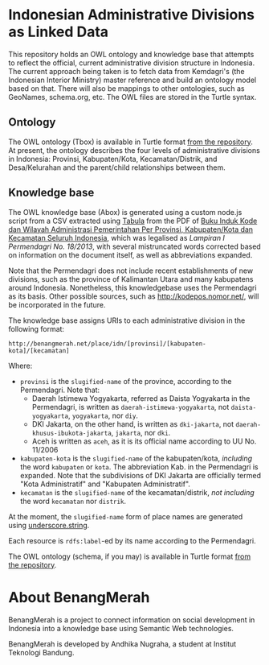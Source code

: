 # Indonesian Administrative Divisions as Linked Data

This repository holds an OWL ontology and knowledge base that attempts to reflect the official, current administrative division structure in Indonesia. The current approach being taken is to fetch data from Kemdagri's (the Indonesian Interior Ministry) master reference and build an ontology model based on that. There will also be mappings to other ontologies, such as GeoNames, schema.org, etc. The OWL files are stored in the Turtle syntax.

## Ontology

The OWL ontology (Tbox) is available in Turtle format [from the repository](https://raw.githubusercontent.com/benangmerah/wilayah/master/ontology.ttl). At present, the ontology describes the four levels of administrative divisions in Indonesia: Provinsi, Kabupaten/Kota, Kecamatan/Distrik, and Desa/Kelurahan and the parent/child relationships between them.

## Knowledge base

The OWL knowledge base (Abox) is generated using a custom node.js script from a CSV extracted using [Tabula](http://tabula.nerdpower.org/) from the PDF of [Buku Induk Kode dan Wilayah Administrasi Pemerintahan Per Provinsi, Kabupaten/Kota dan Kecamatan Seluruh Indonesia](http://www.kemendagri.go.id/pages/data-wilayah), which was legalised as _Lampiran I Permendagri No. 18/2013_, with several mistruncated words corrected based on information on the document itself, as well as abbreviations expanded.

Note that the Permendagri does not include recent establishments of new divisions, such as the province of Kalimantan Utara and many kabupatens around Indonesia. Nonetheless, this knowledgebase uses the Permendagri as its basis. Other possible sources, such as <http://kodepos.nomor.net/>, will be incorporated in the future.

The knowledge base assigns URIs to each administrative division in the following format:
```
http://benangmerah.net/place/idn/[provinsi]/[kabupaten-kota]/[kecamatan]
```

Where:
* `provinsi` is the `slugified-name` of the province, according to the Permendagri. Note that:
  * Daerah Istimewa Yogyakarta, referred as Daista Yogyakarta in the Permendagri, is written as `daerah-istimewa-yogyakarta`, not `daista-yogyakarta`, `yogyakarta`, nor `diy`.
  * DKI Jakarta, on the other hand, is written as `dki-jakarta`, not `daerah-khusus-ibukota-jakarta`, `jakarta`, nor `dki`.
  * Aceh is written as `aceh`, as it is its official name according to UU No. 11/2006
* `kabupaten-kota` is the `slugified-name` of the kabupaten/kota, _including_ the word `kabupaten` or `kota`. The abbreviation Kab. in the Permendagri is expanded. Note that the subdivisions of DKI Jakarta are officially termed "Kota Administratif" and "Kabupaten Administratif".
* `kecamatan` is the `slugified-name` of the kecamatan/distrik, _not including_ the word `kecamatan` nor `distrik`.

At the moment, the `slugified-name` form of place names are generated using [underscore.string](https://github.com/epeli/underscore.string).

Each resource is `rdfs:label`-ed by its name according to the Permendagri.

The OWL ontology (schema, if you may) is available in Turtle format [from the repository](https://raw.githubusercontent.com/benangmerah/idn-adm-div-ont/master/instances.ttl).

# About BenangMerah
BenangMerah is a project to connect information on social development in Indonesia into a knowledge base using Semantic Web technologies.

BenangMerah is developed by Andhika Nugraha, a student at Institut Teknologi Bandung.